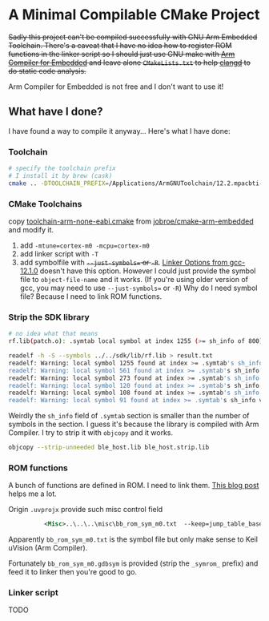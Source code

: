# A Minimal Compilable CMake Project

~~Sadly this project can't be compiled successfully with GNU Arm Embedded
Toolchain. There's a caveat that I have no idea how to register ROM
functions in the linker script so I should just use GNU make with [Arm Compiler for Embedded](https://developer.arm.com/Tools%20and%20Software/Arm%20Compiler%20for%20Embedded)
and leave alone `CMakeLists.txt` to help [clangd](https://clangd.llvm.org) to do static code analysis.~~

Arm Compiler for Embedded is not free and I don't want to use it!

## What have I done?

I have found a way to compile it anyway... Here's what I have done:

### Toolchain


```bash
# specify the toolchain prefix
# I install it by brew (cask)
cmake .. -DTOOLCHAIN_PREFIX=/Applications/ArmGNUToolchain/12.2.mpacbti-rel1/arm-none-eabi/
```

### CMake Toolchains

copy [toolchain-arm-none-eabi.cmake](https://github.com/jobroe/cmake-arm-embedded/blob/master/toolchain-arm-none-eabi.cmake) from [jobroe/cmake-arm-embedded](https://github.com/jobroe/cmake-arm-embedded/) and modify it.

1. add `-mtune=cortex-m0 -mcpu=cortex-m0`
1. add linker script with `-T`
1. add symbolfile with ~~`--just-symbols=` or `-R`~~. [Linker Options from gcc-12.1.0](https://gcc.gnu.org/onlinedocs/gcc-12.1.0/gcc/Link-Options.html) doesn't have this option. However I could just provide the symbol file to `object-file-name` and it works. (If you're using older version of gcc, you may need to use `--just-symbols=` or `-R`) Why do I need symbol file? Because I need to link ROM functions.


### Strip the SDK library

```bash
# no idea what that means
rf.lib(patch.o): .symtab local symbol at index 1255 (>= sh_info of 800)

readelf -h -S --symbols ../../sdk/lib/rf.lib > result.txt
readelf: Warning: local symbol 1255 found at index >= .symtab's sh_info value of 800
readelf: Warning: local symbol 561 found at index >= .symtab's sh_info value of 303
readelf: Warning: local symbol 273 found at index >= .symtab's sh_info value of 177
readelf: Warning: local symbol 120 found at index >= .symtab's sh_info value of 92
readelf: Warning: local symbol 108 found at index >= .symtab's sh_info value of 82
readelf: Warning: local symbol 91 found at index >= .symtab's sh_info value of 69
```

Weirdly the `sh_info` field of `.symtab` section is smaller than the number of symbols in the section. 
I guess it's because the library is compiled with Arm Compiler. 
I try to strip it with `objcopy` and it works. 

```bash
objcopy --strip-unneeded ble_host.lib ble_host.strip.lib
```

### ROM functions

A bunch of functions are defined in ROM. I need to link them. [This blog post](https://mcuoneclipse.com/2022/06/21/tutorial-creating-and-using-rom-libraries-with-gnu-build-tools/) helps me a lot. 

Origin `.uvprojx` provide such misc control field

```xml
          <Misc>..\..\..\misc\bb_rom_sym_m0.txt  --keep=jump_table_base  --keep=global_config</Misc>
```

Apparently `bb_rom_sym_m0.txt` is the symbol file but only make sense to Keil uVision (Arm Compiler).

Fortunately `bb_rom_sym_m0.gdbsym` is provided (strip the `_symrom_` prefix) and feed it to linker then you're good to go.

### Linker script

TODO